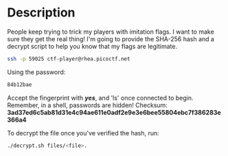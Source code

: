 # Description
People keep trying to trick my players with imitation flags. I want to make sure they get the real thing! I'm going to provide the SHA-256 hash and a decrypt script to help you know that my flags are legitimate.
```bash
ssh -p 59025 ctf-player@rhea.picoctf.net
```

Using the password:
```bash
84b12bae
```
Accept the fingerprint with ***yes***, and 'ls' once connected to begin. Remember, in a shell, passwords are hidden!
Checksum: **3ad37ed6c5ab81d31e4c94ae611e0adf2e9e3e6bee55804ebc7f386283e366a4**

To decrypt the file once you've verified the hash, run: 
```bash
./decrypt.sh files/<file>.
```
